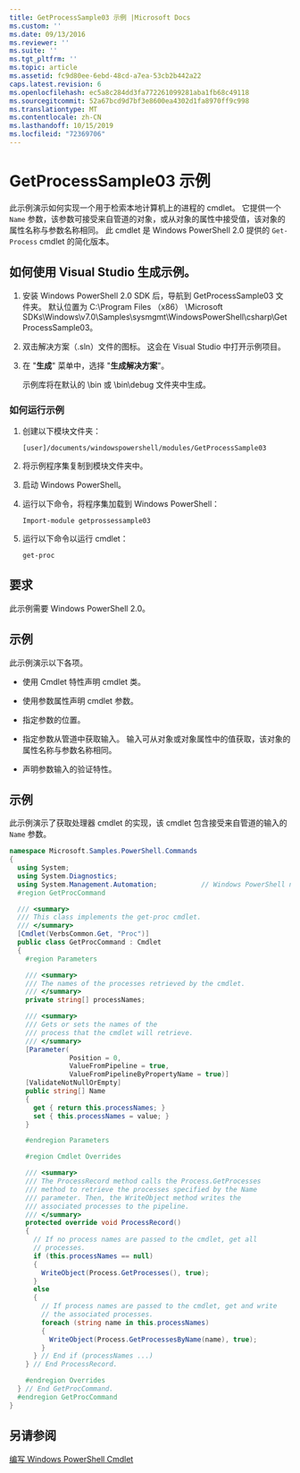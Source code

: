 ```yaml
---
title: GetProcessSample03 示例 |Microsoft Docs
ms.custom: ''
ms.date: 09/13/2016
ms.reviewer: ''
ms.suite: ''
ms.tgt_pltfrm: ''
ms.topic: article
ms.assetid: fc9d80ee-6ebd-48cd-a7ea-53cb2b442a22
caps.latest.revision: 6
ms.openlocfilehash: ec5a8c284dd3fa772261099281aba1fb68c49118
ms.sourcegitcommit: 52a67bcd9d7bf3e8600ea4302d1fa8970ff9c998
ms.translationtype: MT
ms.contentlocale: zh-CN
ms.lasthandoff: 10/15/2019
ms.locfileid: "72369706"
---
```

# <a name="getprocesssample03-sample"></a>GetProcessSample03 示例

此示例演示如何实现一个用于检索本地计算机上的进程的 cmdlet。 它提供一个 `Name` 参数，该参数可接受来自管道的对象，或从对象的属性中接受值，该对象的属性名称与参数名称相同。 此 cmdlet 是 Windows PowerShell 2.0 提供的 `Get-Process` cmdlet 的简化版本。

## <a name="how-to-build-the-sample-using-visual-studio"></a>如何使用 Visual Studio 生成示例。

1. 安装 Windows PowerShell 2.0 SDK 后，导航到 GetProcessSample03 文件夹。 默认位置为 C:\Program Files （x86） \Microsoft SDKs\Windows\v7.0\Samples\sysmgmt\WindowsPowerShell\csharp\GetProcessSample03。

2. 双击解决方案（.sln）文件的图标。 这会在 Visual Studio 中打开示例项目。

3. 在 "**生成**" 菜单中，选择 "**生成解决方案**"。

    示例库将在默认的 \bin 或 \bin\debug 文件夹中生成。

### <a name="how-to-run-the-sample"></a>如何运行示例

1. 创建以下模块文件夹：

    `[user]/documents/windowspowershell/modules/GetProcessSample03`

2. 将示例程序集复制到模块文件夹中。

3. 启动 Windows PowerShell。

4. 运行以下命令，将程序集加载到 Windows PowerShell：

    `Import-module getprossessample03`

5. 运行以下命令以运行 cmdlet：

    `get-proc`

## <a name="requirements"></a>要求

此示例需要 Windows PowerShell 2.0。

## <a name="demonstrates"></a>示例

此示例演示以下各项。

- 使用 Cmdlet 特性声明 cmdlet 类。

- 使用参数属性声明 cmdlet 参数。

- 指定参数的位置。

- 指定参数从管道中获取输入。 输入可从对象或对象属性中的值获取，该对象的属性名称与参数名称相同。

- 声明参数输入的验证特性。

## <a name="example"></a>示例

此示例演示了获取处理器 cmdlet 的实现，该 cmdlet 包含接受来自管道的输入的 `Name` 参数。

```csharp
namespace Microsoft.Samples.PowerShell.Commands
{
  using System;
  using System.Diagnostics;
  using System.Management.Automation;           // Windows PowerShell namespace
  #region GetProcCommand

  /// <summary>
  /// This class implements the get-proc cmdlet.
  /// </summary>
  [Cmdlet(VerbsCommon.Get, "Proc")]
  public class GetProcCommand : Cmdlet
  {
    #region Parameters

    /// <summary>
    /// The names of the processes retrieved by the cmdlet.
    /// </summary>
    private string[] processNames;

    /// <summary>
    /// Gets or sets the names of the
    /// process that the cmdlet will retrieve.
    /// </summary>
    [Parameter(
               Position = 0,
               ValueFromPipeline = true,
               ValueFromPipelineByPropertyName = true)]
    [ValidateNotNullOrEmpty]
    public string[] Name
    {
      get { return this.processNames; }
      set { this.processNames = value; }
    }

    #endregion Parameters

    #region Cmdlet Overrides

    /// <summary>
    /// The ProcessRecord method calls the Process.GetProcesses
    /// method to retrieve the processes specified by the Name
    /// parameter. Then, the WriteObject method writes the
    /// associated processes to the pipeline.
    /// </summary>
    protected override void ProcessRecord()
    {
      // If no process names are passed to the cmdlet, get all
      // processes.
      if (this.processNames == null)
      {
        WriteObject(Process.GetProcesses(), true);
      }
      else
      {
        // If process names are passed to the cmdlet, get and write
        // the associated processes.
        foreach (string name in this.processNames)
        {
          WriteObject(Process.GetProcessesByName(name), true);
        }
      } // End if (processNames ...)
    } // End ProcessRecord.

    #endregion Overrides
  } // End GetProcCommand.
  #endregion GetProcCommand
}
```

## <a name="see-also"></a>另请参阅

[编写 Windows PowerShell Cmdlet](./writing-a-windows-powershell-cmdlet.md)
